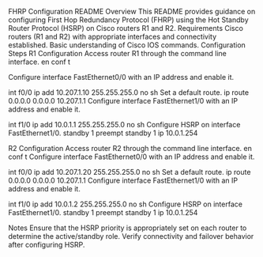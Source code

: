 FHRP Configuration README
Overview
This README provides guidance on configuring First Hop Redundancy Protocol (FHRP) using the Hot Standby Router Protocol (HSRP) on Cisco routers R1 and R2.
Requirements
Cisco routers (R1 and R2) with appropriate interfaces and connectivity established.
Basic understanding of Cisco IOS commands.
Configuration Steps
R1 Configuration
Access router R1 through the command line interface.
en
conf t

Configure interface FastEthernet0/0 with an IP address and enable it.
 
int f0/0
ip add 10.207.1.10 255.255.255.0
no sh
Set a default route.
ip route 0.0.0.0 0.0.0.0 10.207.1.1
Configure interface FastEthernet1/0 with an IP address and enable it.
 
int f1/0
ip add 10.0.1.1 255.255.255.0
no sh
Configure HSRP on interface FastEthernet1/0.
standby 1 preempt
standby 1 ip 10.0.1.254

R2 Configuration
Access router R2 through the command line interface.
en
conf t
Configure interface FastEthernet0/0 with an IP address and enable it.
 
int f0/0
ip add 10.207.1.20 255.255.255.0
no sh
Set a default route.
ip route 0.0.0.0 0.0.0.0 10.207.1.1
Configure interface FastEthernet1/0 with an IP address and enable it.
 
int f1/0
ip add 10.0.1.2 255.255.255.0
no sh
Configure HSRP on interface FastEthernet1/0.
standby 1 preempt
standby 1 ip 10.0.1.254

Notes
Ensure that the HSRP priority is appropriately set on each router to determine the active/standby role.
Verify connectivity and failover behavior after configuring HSRP.

